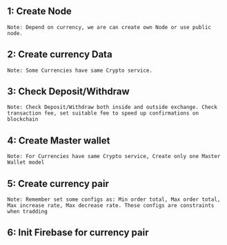 ## 1: Create Node
```
Note: Depend on currency, we are can create own Node or use public node.
```
## 2: Create currency Data
```
Note: Some Currencies have same Crypto service. 
```
## 3: Check Deposit/Withdraw
```
Note: Check Deposit/Withdraw both inside and outside exchange. Check transaction fee, set suitable fee to speed up confirmations on blockchain
```
## 4: Create Master wallet
```
Note: For Currencies have same Crypto service, Create only one Master Wallet model
```
## 5: Create currency pair
```
Note: Remember set some configs as: Min order total, Max order total, Max increase rate, Max decrease rate. These configs are constraints when tradding
```
## 6: Init Firebase for currency pair
